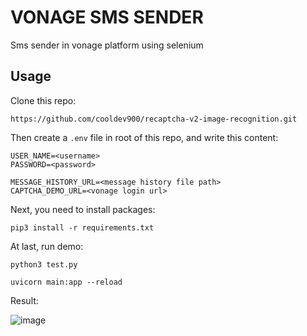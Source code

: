 # VONAGE SMS SENDER

Sms sender in vonage platform using selenium

## Usage

Clone this repo:

```
https://github.com/cooldev900/recaptcha-v2-image-recognition.git
```


Then create a `.env` file in root of this repo, and write this content:

```
USER_NAME=<username>
PASSWORD=<password>

MESSAGE_HISTORY_URL=<message history file path>
CAPTCHA_DEMO_URL=<vonage login url>
```

Next, you need to install packages:

```
pip3 install -r requirements.txt
```

At last, run demo:

```
python3 test.py
```

```
uvicorn main:app --reload
```

Result:

![image](https://github.com/cooldev900/recaptcha-v2-image-recognition/assets/13826499/bde10300-362a-4e97-86b5-9f969b8a006c)


